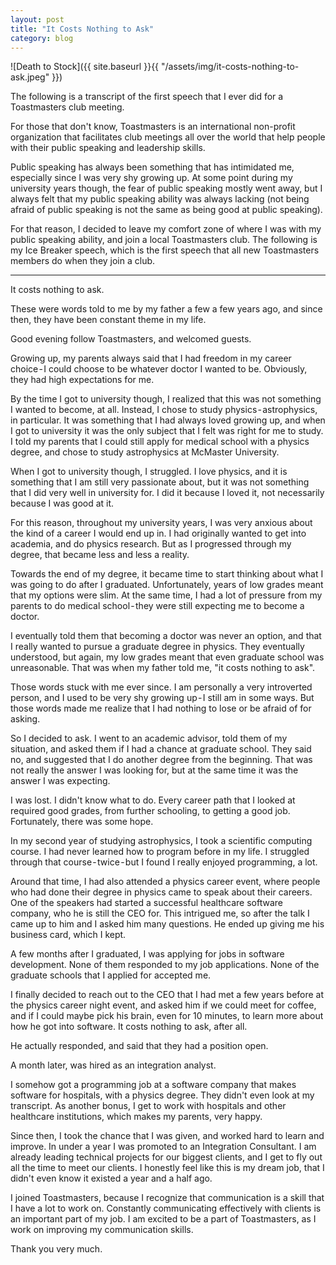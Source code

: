 ```yaml
---
layout: post
title: "It Costs Nothing to Ask"
category: blog
---
```


![Death to Stock]({{ site.baseurl }}{{ "/assets/img/it-costs-nothing-to-ask.jpeg" }})

The following is a transcript of the first speech that I ever did for a Toastmasters club meeting.

For those that don't know, Toastmasters is an international non-profit organization that facilitates club meetings all over the world that help people with their public speaking and leadership skills.

Public speaking has always been something that has intimidated me, especially since I was very shy growing up. At some point during my university years though, the fear of public speaking mostly went away, but I always felt that my public speaking ability was always lacking (not being afraid of public speaking is not the same as being good at public speaking).

For that reason, I decided to leave my comfort zone of where I was with my public speaking ability, and join a local Toastmasters club. The following is my Ice Breaker speech, which is the first speech that all new Toastmasters members do when they join a club.

<hr>

It costs nothing to ask.

These were words told to me by my father a few a few years ago, and since then, they have been constant theme in my life.

Good evening follow Toastmasters, and welcomed guests.

Growing up, my parents always said that I had freedom in my career choice - I could choose to be whatever doctor I wanted to be. Obviously, they had high expectations for me.

By the time I got to university though, I realized that this was not something I wanted to become, at all. Instead, I chose to study physics - astrophysics, in particular. It was something that I had always loved growing up, and when I got to university it was the only subject that I felt was right for me to study. I told my parents that I could still apply for medical school with a physics degree, and chose to study astrophysics at McMaster University.

When I got to university though, I struggled. I love physics, and it is something that I am still very passionate about, but it was not something that I did very well in university for. I did it because I loved it, not necessarily because I was good at it.

For this reason, throughout my university years, I was very anxious about the kind of a career I would end up in. I had originally wanted to get into academia, and do physics research. But as I progressed through my degree, that became less and less a reality.

Towards the end of my degree, it became time to start thinking about what I was going to do after I graduated. Unfortunately, years of low grades meant that my options were slim. At the same time, I had a lot of pressure from my parents to do medical school - they were still expecting me to become a doctor.

I eventually told them that becoming a doctor was never an option, and that I really wanted to pursue a graduate degree in physics. They eventually understood, but again, my low grades meant that even graduate school was unreasonable. That was when my father told me, "it costs nothing to ask".

Those words stuck with me ever since. I am personally a very introverted person, and I used to be very shy growing up - I still am in some ways. But those words made me realize that I had nothing to lose or be afraid of for asking.

So I decided to ask. I went to an academic advisor, told them of my situation, and asked them if I had a chance at graduate school. They said no, and suggested that I do another degree from the beginning. That was not really the answer I was looking for, but at the same time it was the answer I was expecting.

I was lost. I didn't know what to do. Every career path that I looked at required good grades, from further schooling, to getting a good job. Fortunately, there was some hope.

In my second year of studying astrophysics, I took a scientific computing course. I had never learned how to program before in my life. I struggled through that course - twice - but I found I really enjoyed programming, a lot.

Around that time, I had also attended a physics career event, where people who had done their degree in physics came to speak about their careers. One of the speakers had started a successful healthcare software company, who he is still the CEO for. This intrigued me, so after the talk I came up to him and I asked him many questions. He ended up giving me his business card, which I kept.

A few months after I graduated, I was applying for jobs in software development. None of them responded to my job applications. None of the graduate schools that I applied for accepted me.

I finally decided to reach out to the CEO that I had met a few years before at the physics career night event, and asked him if we could meet for coffee, and if I could maybe pick his brain, even for 10 minutes, to learn more about how he got into software. It costs nothing to ask, after all.

He actually responded, and said that they had a position open.

A month later, was hired as an integration analyst.

I somehow got a programming job at a software company that makes software for hospitals, with a physics degree. They didn't even look at my transcript. As another bonus, I get to work with hospitals and other healthcare institutions, which makes my parents, very happy.

Since then, I took the chance that I was given, and worked hard to learn and improve. In under a year I was promoted to an Integration Consultant. I am already leading technical projects for our biggest clients, and I get to fly out all the time to meet our clients. I honestly feel like this is my dream job, that I didn't even know it existed a year and a half ago.

I joined Toastmasters, because I recognize that communication is a skill that I have a lot to work on. Constantly communicating effectively with clients is an important part of my job. I am excited to be a part of Toastmasters, as I work on improving my communication skills.

Thank you very much.
